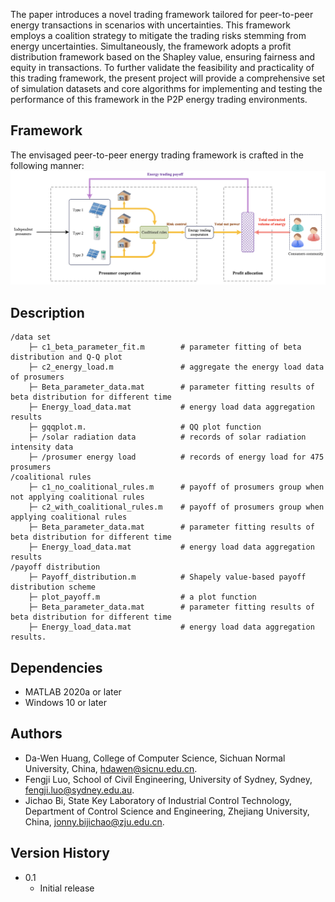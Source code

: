The paper introduces a novel trading framework tailored for peer-to-peer energy transactions in scenarios with uncertainties. This framework employs a coalition strategy to mitigate the trading risks stemming from energy uncertainties. Simultaneously, the framework adopts a profit distribution framework based on the Shapley value, ensuring fairness and equity in transactions. To further validate the feasibility and practicality of this trading framework, the present project will provide a comprehensive set of simulation datasets and core algorithms for implementing and testing the performance of this framework in the P2P energy trading environments.

## Framework
The envisaged peer-to-peer energy trading framework is crafted in the following manner:
![f1](img/f1.png)


## Description                    
```                    
/data set
    ├─ c1_beta_parameter_fit.m        # parameter fitting of beta distribution and Q-Q plot
    ├─ c2_energy_load.m               # aggregate the energy load data of prosumers
    ├─ Beta_parameter_data.mat        # parameter fitting results of beta distribution for different time
    ├─ Energy_load_data.mat           # energy load data aggregation results
    ├─ gqqplot.m.                     # QQ plot function
    ├─ /solar radiation data          # records of solar radiation intensity data
    ├─ /prosumer energy load          # records of energy load for 475 prosumers
/coalitional rules
    ├─ c1_no_coalitional_rules.m      # payoff of prosumers group when not applying coalitional rules
    ├─ c2_with_coalitional_rules.m    # payoff of prosumers group when applying coalitional rules
    ├─ Beta_parameter_data.mat        # parameter fitting results of beta distribution for different time
    ├─ Energy_load_data.mat           # energy load data aggregation results
/payoff distribution
    ├─ Payoff_distribution.m          # Shapely value-based payoff distribution scheme
    ├─ plot_payoff.m                  # a plot function
    ├─ Beta_parameter_data.mat        # parameter fitting results of beta distribution for different time 
    ├─ Energy_load_data.mat           # energy load data aggregation results.
```

## Dependencies
* MATLAB 2020a or later
* Windows 10 or later

## Authors
* Da-Wen Huang, College of Computer Science, Sichuan Normal University, China, hdawen@sicnu.edu.cn.
* Fengji Luo, School of Civil Engineering, University of Sydney, Sydney, fengji.luo@sydney.edu.au.
* Jichao Bi, State Key Laboratory of Industrial Control Technology, Department of Control Science and Engineering, Zhejiang University, China, jonny.bijichao@zju.edu.cn.

## Version History
* 0.1
    * Initial release
